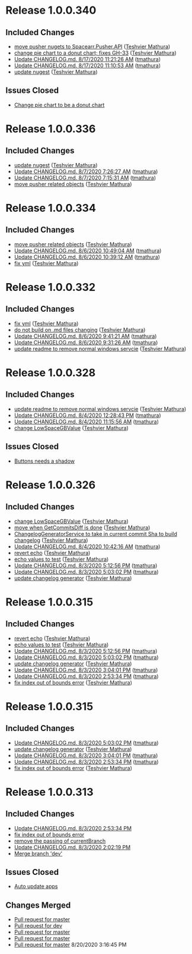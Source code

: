 # Release 1.0.0.340

## Included Changes
 - [move pusher nugets to Spacearr.Pusher.API](https://github.com/tmathura/Spacearr/commit/1322afc05b64f7f8661569f4877639a773cb1fee) ([Teshvier Mathura](https://github.com/tmathura))
 - [change pie chart to a donut chart; fixes GH-33](https://github.com/tmathura/Spacearr/commit/bd8f0d7d999f9951784afd895ca9e623e3da92aa) ([Teshvier Mathura](https://github.com/tmathura))
 - [Update CHANGELOG.md. 8/17/2020 11:21:26 AM](https://github.com/tmathura/Spacearr/commit/96f92e003e554d2df7b4d3aec82484f7a5b7a833) ([tmathura](https://github.com/tmathura))
 - [Update CHANGELOG.md. 8/17/2020 11:10:53 AM](https://github.com/tmathura/Spacearr/commit/4ff25a8833726ec92be2baad89b3f5cef1b6418f) ([tmathura](https://github.com/tmathura))
 - [update nugest](https://github.com/tmathura/Spacearr/commit/bd2753447dfa3c7c92c8f3b8e5b46fab5be9240a) ([Teshvier Mathura](https://github.com/tmathura))

## Issues Closed
 - [Change pie chart to be a donut chart](https://github.com/tmathura/Spacearr/issues/33)


# Release 1.0.0.336

## Included Changes
 - [update nugest](https://github.com/tmathura/Spacearr/commit/bd2753447dfa3c7c92c8f3b8e5b46fab5be9240a) ([Teshvier Mathura](https://github.com/tmathura))
 - [Update CHANGELOG.md. 8/7/2020 7:26:27 AM](https://github.com/tmathura/Spacearr/commit/0be609ab697fdfcf16b7a155dcb312db0364178e) ([tmathura](https://github.com/tmathura))
 - [Update CHANGELOG.md. 8/7/2020 7:15:31 AM](https://github.com/tmathura/Spacearr/commit/0029f11b62d1022b92264ee418d061fc532c2e92) ([tmathura](https://github.com/tmathura))
 - [move pusher related objects](https://github.com/tmathura/Spacearr/commit/7c2e3938f0f861d37602b64ce12af325c3215d88) ([Teshvier Mathura](https://github.com/tmathura))

# Release 1.0.0.334

## Included Changes
 - [move pusher related objects](https://github.com/tmathura/Spacearr/commit/7c2e3938f0f861d37602b64ce12af325c3215d88) ([Teshvier Mathura](https://github.com/tmathura))
 - [Update CHANGELOG.md. 8/6/2020 10:49:04 AM](https://github.com/tmathura/Spacearr/commit/c7294ad5870b7a0ca6ec7606a912b3ef9d6caadb) ([tmathura](https://github.com/tmathura))
 - [Update CHANGELOG.md. 8/6/2020 10:39:12 AM](https://github.com/tmathura/Spacearr/commit/4a638d0cb91d42a7ae5f349f3399e4958b5916c5) ([tmathura](https://github.com/tmathura))
 - [fix yml](https://github.com/tmathura/Spacearr/commit/292e4a4521929b93c74411519122e8ad35322592) ([Teshvier Mathura](https://github.com/tmathura))

# Release 1.0.0.332

## Included Changes
 - [fix yml](https://github.com/tmathura/Spacearr/commit/292e4a4521929b93c74411519122e8ad35322592) ([Teshvier Mathura](https://github.com/tmathura))
 - [do not build on .md files changing](https://github.com/tmathura/Spacearr/commit/e44ed21097642224435cabf9f3524811cbb483c6) ([Teshvier Mathura](https://github.com/tmathura))
 - [Update CHANGELOG.md. 8/6/2020 9:41:21 AM](https://github.com/tmathura/Spacearr/commit/58989ea1f89621e56378cd3b77e2e5e9161ec7a5) ([tmathura](https://github.com/tmathura))
 - [Update CHANGELOG.md. 8/6/2020 9:31:26 AM](https://github.com/tmathura/Spacearr/commit/fac9bf1002469de67b06831b3e0ed5c66ee5ee38) ([tmathura](https://github.com/tmathura))
 - [update readme to remove normal windows servcie](https://github.com/tmathura/Spacearr/commit/b4300762235358c0502fc7306c8304348cc3c21a) ([Teshvier Mathura](https://github.com/tmathura))

# Release 1.0.0.328

## Included Changes
 - [update readme to remove normal windows servcie](https://github.com/tmathura/Spacearr/commit/b4300762235358c0502fc7306c8304348cc3c21a) ([Teshvier Mathura](https://github.com/tmathura))
 - [Update CHANGELOG.md. 8/4/2020 12:28:43 PM](https://github.com/tmathura/Spacearr/commit/26f8f3ec404b667a68cb0e1076402344c2e59324) ([tmathura](https://github.com/tmathura))
 - [Update CHANGELOG.md. 8/4/2020 11:15:56 AM](https://github.com/tmathura/Spacearr/commit/735359d0c036053f269a79564ce2a4dd98a25902) ([tmathura](https://github.com/tmathura))
 - [change LowSpaceGBValue](https://github.com/tmathura/Spacearr/commit/9eb133e3b98ade9e1c7412287ccabde3d42402cb) ([Teshvier Mathura](https://github.com/tmathura))

## Issues Closed
 - [Buttons needs a shadow](https://github.com/tmathura/Spacearr/issues/32)

# Release 1.0.0.326

## Included Changes
 - [change LowSpaceGBValue](https://github.com/tmathura/Spacearr/commit/9eb133e3b98ade9e1c7412287ccabde3d42402cb) ([Teshvier Mathura](https://github.com/tmathura))
 - [move when GetCommitsDiff is done](https://github.com/tmathura/Spacearr/commit/9454d5c084a689aa134f1b819996db95c5b04535) ([Teshvier Mathura](https://github.com/tmathura))
 - [ChangelogGeneratorService to take in current commit Sha to build changelog](https://github.com/tmathura/Spacearr/commit/704f3eb10669e79c78f2578f9948cfbaa58a51c3) ([Teshvier Mathura](https://github.com/tmathura))
 - [Update CHANGELOG.md. 8/4/2020 10:42:16 AM](https://github.com/tmathura/Spacearr/commit/b01355bcd5daa707e3567ab2fc630240aaf8ddab) ([tmathura](https://github.com/tmathura))
 - [revert echo](https://github.com/tmathura/Spacearr/commit/0a86d747a21a7c5122575797b6f633739d28549d) ([Teshvier Mathura](https://github.com/tmathura))
 - [echo values to test](https://github.com/tmathura/Spacearr/commit/ff7aa194a134e1afbf7ab68d88cacf264301118b) ([Teshvier Mathura](https://github.com/tmathura))
 - [Update CHANGELOG.md. 8/3/2020 5:12:56 PM](https://github.com/tmathura/Spacearr/commit/767cf8be237217b2272ec91ef0aed7b8136a9a90) ([tmathura](https://github.com/tmathura))
 - [Update CHANGELOG.md. 8/3/2020 5:03:02 PM](https://github.com/tmathura/Spacearr/commit/bbfdad1e15b880a6cf71eece33c4daeb7ad8fef6) ([tmathura](https://github.com/tmathura))
 - [update changelog generator](https://github.com/tmathura/Spacearr/commit/9c64efd60e13dd36b6e2b82a118090621f6209a8) ([Teshvier Mathura](https://github.com/tmathura))

# Release 1.0.0.315

## Included Changes
 - [revert echo](https://github.com/tmathura/Spacearr/commit/0a86d747a21a7c5122575797b6f633739d28549d) ([Teshvier Mathura](https://github.com/tmathura))
 - [echo values to test](https://github.com/tmathura/Spacearr/commit/ff7aa194a134e1afbf7ab68d88cacf264301118b) ([Teshvier Mathura](https://github.com/tmathura))
 - [Update CHANGELOG.md. 8/3/2020 5:12:56 PM](https://github.com/tmathura/Spacearr/commit/767cf8be237217b2272ec91ef0aed7b8136a9a90) ([tmathura](https://github.com/tmathura))
 - [Update CHANGELOG.md. 8/3/2020 5:03:02 PM](https://github.com/tmathura/Spacearr/commit/bbfdad1e15b880a6cf71eece33c4daeb7ad8fef6) ([tmathura](https://github.com/tmathura))
 - [update changelog generator](https://github.com/tmathura/Spacearr/commit/9c64efd60e13dd36b6e2b82a118090621f6209a8) ([Teshvier Mathura](https://github.com/tmathura))
 - [Update CHANGELOG.md. 8/3/2020 3:04:01 PM](https://github.com/tmathura/Spacearr/commit/68d574b51df3a63f937ef4a67d0ba23cbb2a6890) ([tmathura](https://github.com/tmathura))
 - [Update CHANGELOG.md. 8/3/2020 2:53:34 PM](https://github.com/tmathura/Spacearr/commit/d0c924ee601393e33db10895bbe42fed7c43b51d) ([tmathura](https://github.com/tmathura))
 - [fix index out of bounds error](https://github.com/tmathura/Spacearr/commit/27b9b3c00ed4ee015797a1a1457e83167386e01c) ([Teshvier Mathura](https://github.com/tmathura))

# Release 1.0.0.315

## Included Changes
 - [Update CHANGELOG.md. 8/3/2020 5:03:02 PM](https://github.com/tmathura/Spacearr/commit/bbfdad1e15b880a6cf71eece33c4daeb7ad8fef6) ([tmathura](https://github.com/tmathura))
 - [update changelog generator](https://github.com/tmathura/Spacearr/commit/9c64efd60e13dd36b6e2b82a118090621f6209a8) ([Teshvier Mathura](https://github.com/tmathura))
 - [Update CHANGELOG.md. 8/3/2020 3:04:01 PM](https://github.com/tmathura/Spacearr/commit/68d574b51df3a63f937ef4a67d0ba23cbb2a6890) ([tmathura](https://github.com/tmathura))
 - [Update CHANGELOG.md. 8/3/2020 2:53:34 PM](https://github.com/tmathura/Spacearr/commit/d0c924ee601393e33db10895bbe42fed7c43b51d) ([tmathura](https://github.com/tmathura))
 - [fix index out of bounds error](https://github.com/tmathura/Spacearr/commit/27b9b3c00ed4ee015797a1a1457e83167386e01c) ([Teshvier Mathura](https://github.com/tmathura))

# Release 1.0.0.313

## Included Changes
 - [Update CHANGELOG.md. 8/3/2020 2:53:34 PM](https://api.github.com/repos/tmathura/Spacearr/git/commits/d0c924ee601393e33db10895bbe42fed7c43b51d)
 - [fix index out of bounds error](https://api.github.com/repos/tmathura/Spacearr/git/commits/27b9b3c00ed4ee015797a1a1457e83167386e01c)
 - [remove the passing of currentBranch](https://api.github.com/repos/tmathura/Spacearr/git/commits/f27e1ba62dde07b65423a7ba9e8b88f9d6707201)
 - [Update CHANGELOG.md. 8/3/2020 2:02:19 PM](https://api.github.com/repos/tmathura/Spacearr/git/commits/6b3b41bf913cb2a46a3af94c03ac0b2e7777cde7)
 - [Merge branch 'dev'](https://api.github.com/repos/tmathura/Spacearr/git/commits/01c8c7b2914af47e11294200af3826364de29994)

## Issues Closed
 - [Auto update apps](https://github.com/tmathura/Spacearr/issues/25)

## Changes Merged
 - [Pull request for master](https://github.com/tmathura/Spacearr/pull/31)
 - [Pull request for dev](https://github.com/tmathura/Spacearr/pull/30)
 - [Pull request for master](https://github.com/tmathura/Spacearr/pull/29)
 - [Pull request for master](https://github.com/tmathura/Spacearr/pull/28)
 - [Pull request for master](https://github.com/tmathura/Spacearr/pull/27)
8/20/2020 3:16:45 PM